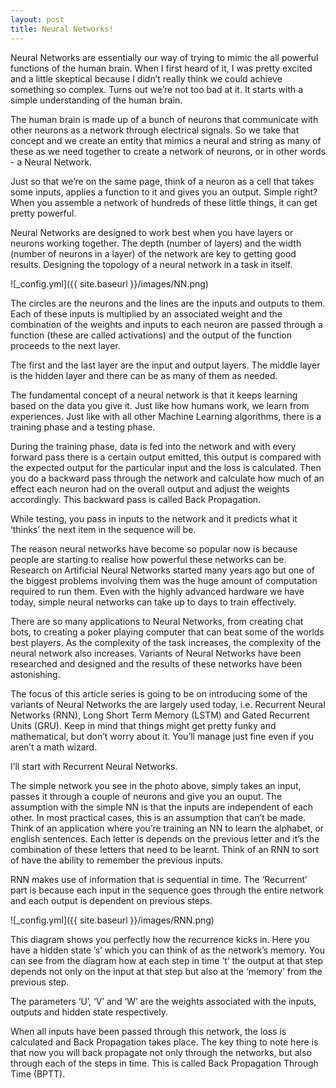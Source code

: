 ```yaml
---
layout: post
title: Neural Networks!
---
```


Neural Networks are essentially our way of trying to mimic the all powerful functions of the human brain. When I first heard of it, I was pretty excited and a little skeptical because I didn’t really think we could achieve something so complex. Turns out we’re not too bad at it. It starts with a simple understanding of the human brain. 

The human brain is made up of a bunch of neurons that communicate with other neurons as a network through electrical signals. So we take that concept and we create an entity that mimics a neural and string as many of these as we need together to create a network of neurons, or in other words - a Neural Network.

Just so that we’re on the same page, think of a neuron as a cell that takes some inputs, applies a function to it and gives you an output. Simple right? When you assemble a network of hundreds of these little things, it can get pretty powerful.

Neural Networks are designed to work best when you have layers or neurons working together. 
The depth (number of layers) and the width (number of neurons in a layer)  of the network are key to getting good results. Designing the topology of a neural network in a task in itself.

![_config.yml]({{ site.baseurl }}/images/NN.png)

The circles are the neurons and the lines are the inputs and outputs to them. Each of these inputs is multiplied by an associated weight and the combination of the weights and inputs to each neuron are passed through a function (these are called activations) and the output of the function proceeds to the next layer.

The first and the last layer are the input and output layers. The middle layer is the hidden layer and there can be as many of them as needed.

The fundamental concept of a neural network is that it keeps learning based on the data you give it. Just like how humans work, we learn from experiences. Just like with all other Machine Learning algorithms, there is a training phase and a testing phase. 

During the training phase, data is fed into the network and with every forward pass there is a certain output emitted, this output is compared with the expected output for the particular input and the loss is calculated. Then you do a backward pass through the network and calculate how much of an effect each neuron had on the overall output and adjust the weights accordingly. This backward pass is called Back Propagation. 

While testing, you pass in inputs to the network and it predicts what it ‘thinks’ the next item in the sequence will be.

The reason neural networks have become so popular now is because people are starting to realise how powerful these networks can be. Research on Artificial Neural Networks started many years ago but one of the biggest problems involving them was the huge amount of computation required to run them. Even with the highly advanced hardware we have today, simple neural networks can take up to days to train effectively. 

There are so many applications to Neural Networks, from creating chat bots, to creating a poker playing computer that can beat some of the worlds best players. As the complexity of the task increases, the complexity of the neural network also increases. Variants of Neural Networks have been researched and designed and the results of these networks have been astonishing.

The focus of this article series is going to be on introducing some of the variants of Neural Networks the are largely used today, i.e. Recurrent Neural Networks (RNN), Long Short Term Memory (LSTM) and Gated Recurrent Units (GRU). Keep in mind that things might get pretty funky and mathematical, but don’t worry about it. You’ll manage just fine even if you aren’t a math wizard.

I’ll start with Recurrent Neural Networks.

The simple network you see in the photo above, simply takes an input, passes it through a couple of neurons and give you an ouput. The assumption with the simple NN is that the inputs are independent of each other. In most practical cases, this is an assumption that can’t be made. Think of an application where you’re training an NN to learn the alphabet, or english sentences. Each letter is depends on the previous letter and it’s the combination of these letters that need to be learnt. Think of an RNN to sort of have the ability to remember the previous inputs.

RNN makes use of information that is sequential in time. The ‘Recurrent’ part is because each input in the sequence goes through the entire network and each output is dependent on previous steps. 

![_config.yml]({{ site.baseurl }}/images/RNN.png)

This diagram shows you perfectly how the recurrence kicks in. Here you have a hidden state ’s’ which you can think of as the network’s memory. You can see from the diagram how at each step in time ’t’ the output at that step depends not only on the input at that step but also at the ‘memory’ from the previous step. 

The parameters ‘U’, ‘V’ and ‘W’ are the weights associated with the inputs, outputs and hidden state respectively. 

When all inputs have been passed through this network, the loss is calculated and Back Propagation takes place. The key thing to note here is that now you will back propagate not only through the networks, but also through each of the steps in time. This is called Back Propagation Through Time (BPTT).